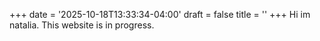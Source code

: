 +++
date = '2025-10-18T13:33:34-04:00'
draft = false
title = ''
+++
Hi im natalia. This website is in progress. 